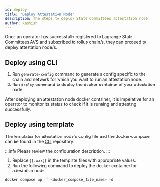 ```yaml
---
id: deploy
title: "Deploy Attestation Node"
description: The steps to deploy State Committees attestation node
author: kashish
---
```


Once an operator has successfully registered to Lagrange State Committees AVS and subscribed to rollup chain/s, they can proceed to deploy attestation node/s.

## Deploy using CLI

1. Run `generate-config` command to generate a config specific to the chain and network for which you want to run an attestation node.
2. Run `deploy` command to deploy the docker container of your attestation node.

After deploying an attestation node docker container, it is imperative for an operator to monitor its status to check if it is running and attesting successfully.

## Deploy using template

The templates for attestation node's config file and the docker-compose can be found in the [CLI](https://github.com/Lagrange-Labs/lsc-client-cli/tree/develop/templates) repository.

:::info
Please review the [configuration](/state-committees/run-node/configuration) description.
:::

1. Replace `{{.xxx}}` in the template files with appropriate values.
2. Run the following command to deploy the docker container for attestation node:

```bash
docker compose up -f <docker_compose_file_name> -d
```
